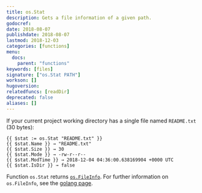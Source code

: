```yaml
---
title: os.Stat
description: Gets a file information of a given path.
godocref:
date: 2018-08-07
publishdate: 2018-08-07
lastmod: 2018-12-03
categories: [functions]
menu:
  docs:
    parent: "functions"
keywords: [files]
signature: ["os.Stat PATH"]
workson: []
hugoversion:
relatedfuncs: [readDir]
deprecated: false
aliases: []
---
```


If your current project working directory has a single file named `README.txt` (30 bytes):
```
{{ $stat := os.Stat "README.txt" }}
{{ $stat.Name }} → "README.txt"
{{ $stat.Size }} → 30
{{ $stat.Mode }} → -rw-r--r--
{{ $stat.ModTime }} → 2018-12-04 04:36:00.638169904 +0000 UTC
{{ $stat.IsDir }} → false
```

Function `os.Stat` returns [`os.FileInfo`][osfileinfo]. For further information on `os.FileInfo`, see the [golang page][osfileinfo].

[osfileinfo]: https://golang.org/pkg/os/#FileInfo
